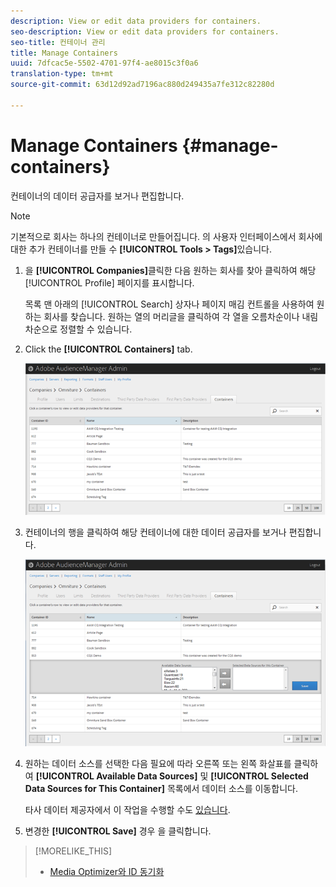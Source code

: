 ```yaml
---
description: View or edit data providers for containers.
seo-description: View or edit data providers for containers.
seo-title: 컨테이너 관리
title: Manage Containers
uuid: 7dfcac5e-5502-4701-97f4-ae8015c3f0a6
translation-type: tm+mt
source-git-commit: 63d12d92ad7196ac880d249435a7fe312c82280d

---
```



# Manage Containers {#manage-containers}

컨테이너의 데이터 공급자를 보거나 편집합니다.

<!-- t_containers.xml -->

>[!NOTE]
>
>기본적으로 회사는 하나의 컨테이너로 만들어집니다. 의 사용자 인터페이스에서 회사에 대한 추가 컨테이너를 만들 수 **[!UICONTROL Tools > Tags]**&#x200B;있습니다.

1. 을 **[!UICONTROL Companies]**&#x200B;클릭한 다음 원하는 회사를 찾아 클릭하여 해당 [!UICONTROL Profile] 페이지를 표시합니다.

   목록 맨 아래의 [!UICONTROL Search] 상자나 페이지 매김 컨트롤을 사용하여 원하는 회사를 찾습니다. 원하는 열의 머리글을 클릭하여 각 열을 오름차순이나 내림차순으로 정렬할 수 있습니다.

1. Click the **[!UICONTROL Containers]** tab.

   ![](assets/containers.png)

1. 컨테이너의 행을 클릭하여 해당 컨테이너에 대한 데이터 공급자를 보거나 편집합니다.

   ![단계 결과](assets/containers_edit.png)

1. 원하는 데이터 소스를 선택한 다음 필요에 따라 오른쪽 또는 왼쪽 화살표를 클릭하여 **[!UICONTROL Available Data Sources]** 및 **[!UICONTROL Selected Data Sources for This Container]** 목록에서 데이터 소스를 이동합니다.

   타사 데이터 제공자에서 이 작업을 수행할 수도 [있습니다](../companies/admin-third-party-providers.md#task_E942DD674D794BA6B8EFD52FD866E689).

1. 변경한 **[!UICONTROL Save]** 경우 을 클릭합니다.

>[!MORELIKE_THIS]
>
>* [Media Optimizer와 ID 동기화](../companies/admin-amo-sync.md#concept_2B5537233DAA4860B3503B344F937D83)

